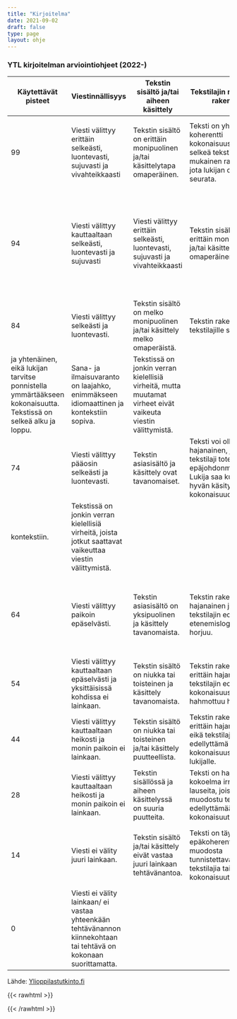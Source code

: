 ```yaml
---
title: "Kirjoitelma"
date: 2021-09-02
draft: false
type: page
layout: ohje
---
```


### YTL kirjoitelman arviointiohjeet (2022-)

| Käytettävät pisteet | Viestinnällisyys | Tekstin sisältö ja/tai aiheen käsittely | Tekstilajin mukainen rakenne | Kielellinen laajuus | Oikeakielisyys ja virheiden vakavuus |
|-----|-----|-----|-----|-----|-----|
| 99 | Viesti välittyy erittäin selkeästi, luontevasti, sujuvasti ja vivahteikkaasti | Tekstin sisältö on erittäin monipuolinen ja/tai käsittelytapa omaperäinen. | Teksti on yhtenäinen, koherentti kokonaisuus. Siinä on selkeä tekstilajin mukainen rakenne, jota lukijan on helppo seurata. | Sana- ja ilmaisuvaranto on laaja, idiomaattinen ja erinomaisesti kontekstiin sopiva. | Tekstissä ei ole juurikaan kielellisiä virheitä ja yksittäiset virheet eivät 94 Viesti välittyy kauttaal vaikeuta viestin välittymistä. |
| 94 | Viesti välittyy kauttaaltaan selkeästi, luontevasti ja sujuvasti | Viesti välittyy erittäin selkeästi, luontevasti, sujuvasti ja vivahteikkaasti | Tekstin sisältö on erittäin monipuolinen ja/tai käsittelytapa omaperäinen. | Teksti on yhtenäinen, koherentti kokonaisuus. Siinä on selkeä tekstilajin mukainen rakenne, jota lukijan on helppo seurata. | Sana- ja ilmaisuvaranto on laaja, idiomaattinen ja erinomaisesti kontekstiin sopiva. | Tekstissä ei ole juurikaan kielellisiä virheitä ja yksittäiset virheet eivät 94 Viesti välittyy kauttaal vaikeuta viestin välittymistä. |
| 84 |Viesti välittyy selkeästi ja luontevasti.|Tekstin sisältö on melko monipuolinen ja/tai käsittely melko omaperäistä.|Tekstin rakenne on tekstilajille sopiva
ja yhtenäinen, eikä lukijan tarvitse ponnistella ymmärtääkseen kokonaisuutta. Tekstissä on selkeä alku ja loppu.|Sana- ja ilmaisuvaranto on laajahko, enimmäkseen idiomaattinen ja kontekstiin sopiva.|Tekstissä on jonkin verran kielellisiä virheitä, mutta muutamat virheet eivät vaikeuta viestin välittymistä.|
| 74 | Viesti välittyy pääosin selkeästi ja luontevasti.|Tekstin asiasisältö ja käsittely ovat tavanomaiset.|Teksti voi olla hieman hajanainen, ja tekstilaji toteutuu epäjohdonmukaisesti. Lukija saa kuitenkin hyvän käsityksen kokonaisuudesta.|Sana- ja ilmaisuvaranto koostuu tavallisesta sanastosta ja rakenteista, jotka sopivat
kontekstiin.|Tekstissä on jonkin verran kielellisiä virheitä, joista jotkut saattavat vaikeuttaa viestin välittymistä.|
| 64 | Viesti välittyy paikoin epäselvästi.|Tekstin asiasisältö on yksipuolinen ja käsittely tavanomaista.|Tekstin rakenne on hajanainen ja tekstilajin edellyttämä etenemislogiikka horjuu.| Sana- ja ilmaisuvaranto koostuu tavallisesta sanastosta ja rakenteista, jotka eivät aina sovi kontekstiin.| Tekstissä on useita kielellisiä virheitä, joista jotkut vaikeuttavat viestin välittymistä.|
| 54 | Viesti välittyy kauttaaltaan epäselvästi ja yksittäisissä kohdissa ei lainkaan.| Tekstin sisältö on niukka tai toisteinen ja käsittely tavanomaista.| Tekstin rakenne on erittäin hajanainen ja tekstilajin edellyttämä kokonaisuus hahmottuu heikosti.| Sana- ja ilmaisuvaranto on suppea tai usein kontekstiin sopimaton.| Tekstissä on huomattavan paljon kielellisiä virheitä, joista monet haittaavat viestin välittymistä.|
| 44 | Viesti välittyy kauttaaltaan heikosti ja monin paikoin ei lainkaan.|Tekstin sisältö on niukka tai toisteinen ja/tai käsittely puutteellista.|Tekstin rakenne on erittäin hajanainen eikä tekstilajin edellyttämä kokonaisuus hahmotu lukijalle.| Sana- ja ilmaisuvaranto on hyvin rajoittunut tai sopimaton kontekstiin.| Tekstissä on kielellisiä virheitä yksinkertaisimmissakin ilmauksissa, ja virheet haittaavat vakavasti viestin välittymistä. | 
| 28 | Viesti välittyy kauttaaltaan heikosti ja monin paikoin ei lainkaan.|Tekstin sisällössä ja aiheen käsittelyssä on suuria puutteita.| Teksti on hajanainen kokoelma irrallisia lauseita, joista ei muodostu tekstilajin edellyttämää kokonaisuutta.|Sana- ja ilmaisuvaranto on alkeellinen tai sopimaton kontekstiin| Teksti on kauttaaltaan kielellisten virheiden kyllästämä, ja ne estävät viestin välittymisen lähes täysin| 
| 14 | Viesti ei välity juuri lainkaan.| Tekstin sisältö ja/tai käsittely eivät vastaa juuri lainkaan tehtävänantoa.| Teksti on täysin epäkoherentti, eikä muodosta tunnistettavaa tekstilajia tai kokonaisuutta| Sana- ja ilmaisuvaranto on erittäin alkeellinen ja/tai täysin sopimaton kontekstiin.| Tekstin sisältämät runsaat kielelliset. virheet estävät viestin välittymisen lähes täysin. |
| 0 | Viesti ei välity lainkaan/ ei vastaa yhteenkään tehtävänannon kiinnekohtaan tai tehtävä on kokonaan suorittamatta. |

Lähde: [Ylioppilastutkinto.fi](https://www.ylioppilastutkinto.fi/images/sivuston_tiedostot/Ohjeet/Koekohtaiset/kielikokeet_maaraykset_2023s_fi.pdf?v=081222)

{{< rawhtml >}}
<style>

table, th, td {
    overflow: auto;
}

</style>
{{< /rawhtml >}}
